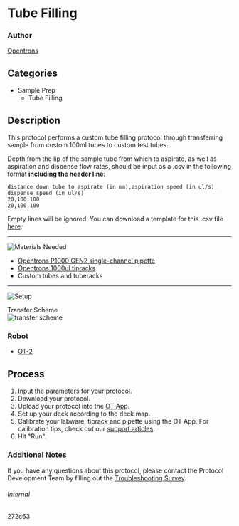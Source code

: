 # Tube Filling

### Author
[Opentrons](https://opentrons.com/)

## Categories
* Sample Prep
	* Tube Filling

## Description
This protocol performs a custom tube filling protocol through transferring sample from custom 100ml tubes to custom test tubes.

Depth from the lip of the sample tube from which to aspirate, as well as aspiration and dispense flow rates, should be input as a .csv in the following format **including the header line**:

```
distance down tube to aspirate (in mm),aspiration speed (in ul/s), dispense speed (in ul/s)
20,100,100
20,100,100

```

Empty lines will be ignored. You can download a template for this .csv file [here](https://opentrons-protocol-library-website.s3.amazonaws.com/custom-README-images/272c63/template.csv).

---
![Materials Needed](https://s3.amazonaws.com/opentrons-protocol-library-website/custom-README-images/001-General+Headings/materials.png)

* [Opentrons P1000 GEN2 single-channel pipette](https://shop.opentrons.com/collections/ot-2-pipettes/products/single-channel-electronic-pipette?variant=5984549109789)
* [Opentrons 1000ul tipracks](https://shop.opentrons.com/collections/opentrons-tips/products/opentrons-1000ul-tips)
* Custom tubes and tuberacks

---

![Setup](https://s3.amazonaws.com/opentrons-protocol-library-website/custom-README-images/001-General+Headings/Setup.png)

Transfer Scheme  
![transfer scheme](https://opentrons-protocol-library-website.s3.amazonaws.com/custom-README-images/272c63/transfer_scheme.png)

### Robot
* [OT-2](https://opentrons.com/ot-2)

## Process
1. Input the parameters for your protocol.
2. Download your protocol.
3. Upload your protocol into the [OT App](https://opentrons.com/ot-app).
4. Set up your deck according to the deck map.
5. Calibrate your labware, tiprack and pipette using the OT App. For calibration tips, check out our [support articles](https://support.opentrons.com/en/collections/1559720-guide-for-getting-started-with-the-ot-2).
6. Hit "Run".

### Additional Notes
If you have any questions about this protocol, please contact the Protocol Development Team by filling out the [Troubleshooting Survey](https://protocol-troubleshooting.paperform.co/).

###### Internal
272c63
